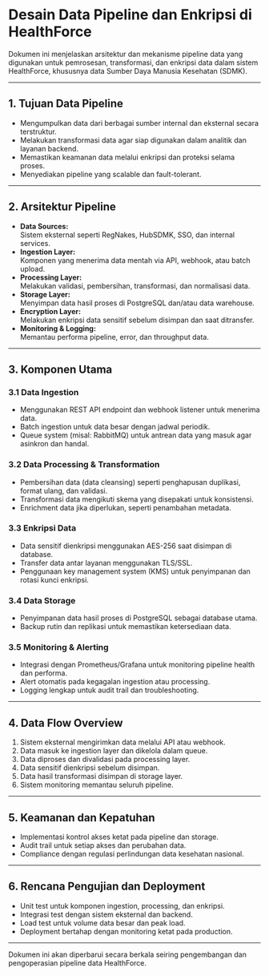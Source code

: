 # Desain Data Pipeline dan Enkripsi di HealthForce

Dokumen ini menjelaskan arsitektur dan mekanisme pipeline data yang digunakan untuk pemrosesan, transformasi, dan enkripsi data dalam sistem HealthForce, khususnya data Sumber Daya Manusia Kesehatan (SDMK).

---

## 1. Tujuan Data Pipeline

- Mengumpulkan data dari berbagai sumber internal dan eksternal secara terstruktur.
- Melakukan transformasi data agar siap digunakan dalam analitik dan layanan backend.
- Memastikan keamanan data melalui enkripsi dan proteksi selama proses.
- Menyediakan pipeline yang scalable dan fault-tolerant.

---

## 2. Arsitektur Pipeline

- **Data Sources:**  
  Sistem eksternal seperti RegNakes, HubSDMK, SSO, dan internal services.
- **Ingestion Layer:**  
  Komponen yang menerima data mentah via API, webhook, atau batch upload.
- **Processing Layer:**  
  Melakukan validasi, pembersihan, transformasi, dan normalisasi data.
- **Storage Layer:**  
  Menyimpan data hasil proses di PostgreSQL dan/atau data warehouse.
- **Encryption Layer:**  
  Melakukan enkripsi data sensitif sebelum disimpan dan saat ditransfer.
- **Monitoring & Logging:**  
  Memantau performa pipeline, error, dan throughput data.

---

## 3. Komponen Utama

### 3.1 Data Ingestion

- Menggunakan REST API endpoint dan webhook listener untuk menerima data.
- Batch ingestion untuk data besar dengan jadwal periodik.
- Queue system (misal: RabbitMQ) untuk antrean data yang masuk agar asinkron dan handal.

### 3.2 Data Processing & Transformation

- Pembersihan data (data cleansing) seperti penghapusan duplikasi, format ulang, dan validasi.
- Transformasi data mengikuti skema yang disepakati untuk konsistensi.
- Enrichment data jika diperlukan, seperti penambahan metadata.

### 3.3 Enkripsi Data

- Data sensitif dienkripsi menggunakan AES-256 saat disimpan di database.
- Transfer data antar layanan menggunakan TLS/SSL.
- Penggunaan key management system (KMS) untuk penyimpanan dan rotasi kunci enkripsi.

### 3.4 Data Storage

- Penyimpanan data hasil proses di PostgreSQL sebagai database utama.
- Backup rutin dan replikasi untuk memastikan ketersediaan data.

### 3.5 Monitoring & Alerting

- Integrasi dengan Prometheus/Grafana untuk monitoring pipeline health dan performa.
- Alert otomatis pada kegagalan ingestion atau processing.
- Logging lengkap untuk audit trail dan troubleshooting.

---

## 4. Data Flow Overview

1. Sistem eksternal mengirimkan data melalui API atau webhook.
2. Data masuk ke ingestion layer dan dikelola dalam queue.
3. Data diproses dan divalidasi pada processing layer.
4. Data sensitif dienkripsi sebelum disimpan.
5. Data hasil transformasi disimpan di storage layer.
6. Sistem monitoring memantau seluruh pipeline.

---

## 5. Keamanan dan Kepatuhan

- Implementasi kontrol akses ketat pada pipeline dan storage.
- Audit trail untuk setiap akses dan perubahan data.
- Compliance dengan regulasi perlindungan data kesehatan nasional.

---

## 6. Rencana Pengujian dan Deployment

- Unit test untuk komponen ingestion, processing, dan enkripsi.
- Integrasi test dengan sistem eksternal dan backend.
- Load test untuk volume data besar dan peak load.
- Deployment bertahap dengan monitoring ketat pada production.

---

Dokumen ini akan diperbarui secara berkala seiring pengembangan dan pengoperasian pipeline data HealthForce.
